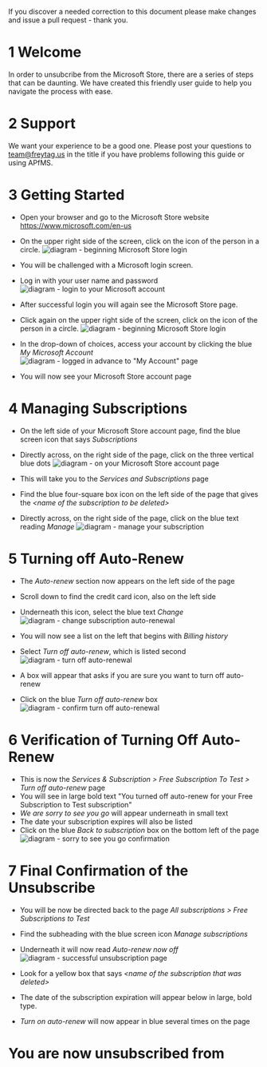 

If you discover a needed correction to this document please make changes and issue a pull request - thank you.

# 1 Welcome 
In order to unsubcribe from the Microsoft Store, there are a series of steps that can be daunting. We have created this friendly user guide to help you navigate the process with ease. 

# 2 Support
We want your experience to be a good one.  Please post your questions to team@freytag.us in the title if you have problems following this guide or using APfMS.  

# 3 Getting Started
- Open your browser and go to the Microsoft Store website https://www.microsoft.com/en-us
- On the upper right side of the screen, click on the icon of the person in a circle.
![diagram - beginning Microsoft Store login](/UnsubscribeFromTheMicrosoftStore/delete_subscription_0.png)

- You will be challenged with a Microsoft login screen.
- Log in with your user name and password
![diagram - login to your Microsoft account](/UnsubscribeFromTheMicrosoftStore/delete_subscription_0.5.png)

- After successful login you will again see the Microsoft Store page.
- Click again on the upper right side of the screen, click on the icon of the person in a circle.
![diagram - beginning Microsoft Store login](/UnsubscribeFromTheMicrosoftStore/delete_subscription_0.png)

- In the drop-down of choices, access your account by clicking the blue *My Microsoft Account*
![diagram - logged in advance to "My Account" page](/UnsubscribeFromTheMicrosoftStore/delete_subscription_1.1.png)

- You will now see your Microsoft Store account page

  
# 4 Managing Subscriptions
- On the left side of your Microsoft Store account page, find the blue screen icon that says *Subscriptions*
- Directly across, on the right side of the page, click on the three vertical blue dots
![diagram - on your Microsoft Store account page](/UnsubscribeFromTheMicrosoftStore/delete_subscription_2.1.png)

- This will take you to the *Services and Subscriptions* page
- Find the blue four-square box icon on the left side of the page that gives the *&lt;name of the subscription to be deleted&gt;*
- Directly across, on the right side of the page, click on the blue text reading *Manage*
![diagram - manage your subscription](/UnsubscribeFromTheMicrosoftStore/delete_subscription_3.1.png)

  
# 5 Turning off Auto-Renew
- The *Auto-renew* section now appears on the left side of the page
- Scroll down to find the credit card icon, also on the left side
- Underneath this icon, select the blue text *Change*
![diagram - change subscription auto-renewal](/UnsubscribeFromTheMicrosoftStore/delete_subscription_4.1.png)

- You will now see a list on the left that begins with *Billing history*
- Select *Turn off auto-renew*, which is listed second
![diagram - turn off auto-renewal](/UnsubscribeFromTheMicrosoftStore/delete_subscription_5.1.png)

- A box will appear that asks if you are sure you want to turn off auto-renew
- Click on the blue *Turn off auto-renew* box
![diagram - confirm turn off auto-renewal](/UnsubscribeFromTheMicrosoftStore/delete_subscription_6.1.png)


# 6 Verification of Turning Off Auto-Renew 
- This is now the *Services & Subscription > Free Subscription To Test > Turn off auto-renew* page
- You will see in large bold text "You turned off auto-renew for your Free Subscription to Test subscription"
- *We are sorry to see you go* will appear underneath in small text
- The date your subscription expires will also be listed
- Click on the blue *Back to subscription* box on the bottom left of the page
![diagram - sorry to see you go confirmation](/UnsubscribeFromTheMicrosoftStore/delete_subscription_7.1.png)

  
# 7 Final Confirmation of the Unsubscribe
- You will be now be directed back to the page *All subscriptions > Free Subscriptions to Test*
- Find the subheading with the blue screen icon *Manage subscriptions*
- Underneath it will now read *Auto-renew now off*
![diagram - successful unsubscription page](/UnsubscribeFromTheMicrosoftStore/delete_subscription_8.png)

- Look for a yellow box that says *&lt;name of the subscription that was deleted&gt;*
- The date of the subscription expiration will appear below in large, bold type.
- *Turn on auto-renew* will now appear in blue several times on the page

# You are now unsubscribed from *<name of the subscription that was deleted>*
  
